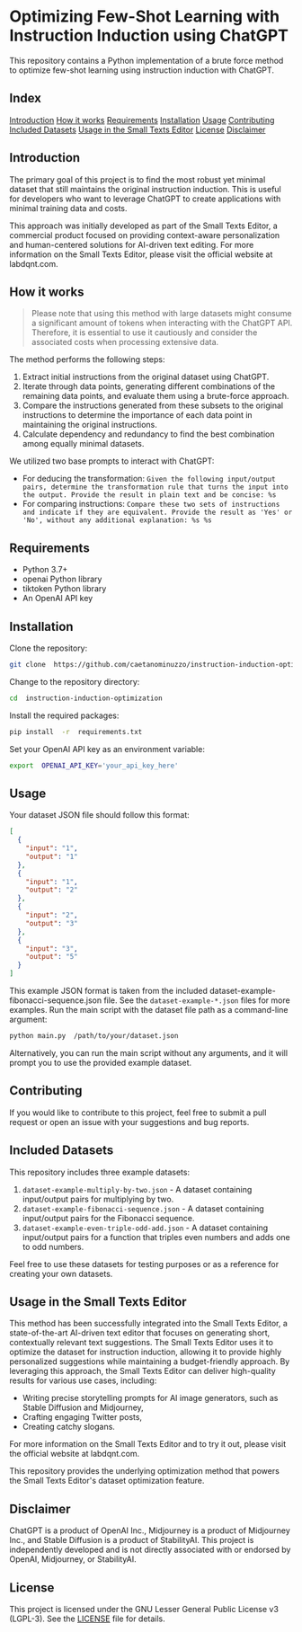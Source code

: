 # Optimizing Few-Shot Learning with Instruction Induction using ChatGPT

This repository contains a Python implementation of a brute force method to optimize few-shot learning using instruction induction with ChatGPT.

## Index

[Introduction](#introduction)
[How it works](#how-it-works)
[Requirements](#requirements)
[Installation](#installation)
[Usage](#usage)
[Contributing](#contributing)
[Included Datasets](#included-datasets)
[Usage in the Small Texts Editor](#usage-in-the-small-texts-editor)
[License](#license)
[Disclaimer](#disclaimer)

## <a  id="introduction"></a>Introduction

The primary goal of this project is to find the most robust yet minimal dataset that still maintains the original instruction induction. This is useful for developers who want to leverage ChatGPT to create applications with minimal training data and costs.

This approach was initially developed as part of the Small Texts Editor, a commercial product focused on providing context-aware personalization and human-centered solutions for AI-driven text editing. For more information on the Small Texts Editor, please visit the official website at labdqnt.com.

## <a  id="how-it-works"></a>How it works

> Please note that using this method with large datasets might consume a significant amount of tokens when interacting with the ChatGPT API. Therefore, it is essential to use it cautiously and consider the associated costs when processing extensive data.

The method performs the following steps:

1. Extract initial instructions from the original dataset using ChatGPT.
2. Iterate through data points, generating different combinations of the remaining data points, and evaluate them using a brute-force approach.
3. Compare the instructions generated from these subsets to the original instructions to determine the importance of each data point in maintaining the original instructions.
4. Calculate dependency and redundancy to find the best combination among equally minimal datasets.

We utilized two base prompts to interact with ChatGPT:

- For deducing the transformation:
  `Given the following input/output pairs, determine the transformation rule that turns the input into the output. Provide the result in plain text and be concise: %s`
- For comparing instructions:
  `Compare these two sets of instructions and indicate if they are equivalent. Provide the result as 'Yes' or 'No', without any additional explanation: %s %s`

## <a  id="requirements"></a>Requirements

- Python 3.7+
- openai Python library
- tiktoken Python library
- An OpenAI API key

## <a  id="installation"></a>Installation

Clone the repository:

```bash
git clone  https://github.com/caetanominuzzo/instruction-induction-optimization.git
```

Change to the repository directory:

```bash
cd  instruction-induction-optimization
```

Install the required packages:

```bash
pip install  -r  requirements.txt
```

Set your OpenAI API key as an environment variable:

```bash
export  OPENAI_API_KEY='your_api_key_here'
```

## <a  id="usage"></a>Usage

Your dataset JSON file should follow this format:

```json
[
  {
    "input": "1",
    "output": "1"
  },
  {
    "input": "1",
    "output": "2"
  },
  {
    "input": "2",
    "output": "3"
  },
  {
    "input": "3",
    "output": "5"
  }
]
```

This example JSON format is taken from the included dataset-example-fibonacci-sequence.json file.
See the `dataset-example-*.json` files for more examples.
Run the main script with the dataset file path as a command-line argument:

```bash
python main.py  /path/to/your/dataset.json
```

Alternatively, you can run the main script without any arguments, and it will prompt you to use the provided example dataset.

## <a  id="contributing"></a>Contributing

If you would like to contribute to this project, feel free to submit a pull request or open an issue with your suggestions and bug reports.

## <a  id="included-datasets"></a>Included Datasets

This repository includes three example datasets:

1. `dataset-example-multiply-by-two.json` - A dataset containing input/output pairs for multiplying by two.
2. `dataset-example-fibonacci-sequence.json` - A dataset containing input/output pairs for the Fibonacci sequence.
3. `dataset-example-even-triple-odd-add.json` - A dataset containing input/output pairs for a function that triples even numbers and adds one to odd numbers.

Feel free to use these datasets for testing purposes or as a reference for creating your own datasets.

## <a  id="usage-in-the-small-texts-editor"></a>Usage in the Small Texts Editor

This method has been successfully integrated into the Small Texts Editor, a state-of-the-art AI-driven text editor that focuses on generating short, contextually relevant text suggestions. The Small Texts Editor uses it to optimize the dataset for instruction induction, allowing it to provide highly personalized suggestions while maintaining a budget-friendly approach.
By leveraging this approach, the Small Texts Editor can deliver high-quality results for various use cases, including:

- Writing precise storytelling prompts for AI image generators, such as Stable Diffusion and Midjourney,
- Crafting engaging Twitter posts,
- Creating catchy slogans.

For more information on the Small Texts Editor and to try it out, please visit the official website at labdqnt.com.

This repository provides the underlying optimization method that powers the Small Texts Editor's dataset optimization feature.

## <a  id="disclaimer"></a>Disclaimer

ChatGPT is a product of OpenAI Inc., Midjourney is a product of Midjourney Inc., and Stable Diffusion is a product of StabilityAI. This project is independently developed and is not directly associated with or endorsed by OpenAI, Midjourney, or StabilityAI.

## <a  id="license"></a>License

This project is licensed under the GNU Lesser General Public License v3 (LGPL-3). See the [LICENSE](LICENSE) file for details.
